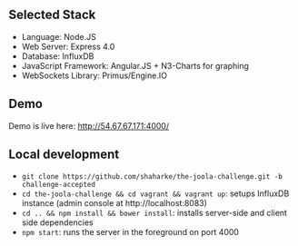 ## Selected Stack

* Language: Node.JS
* Web Server: Express 4.0
* Database: InfluxDB
* JavaScript Framework: Angular.JS + N3-Charts for graphing
* WebSockets Library: Primus/Engine.IO

## Demo

Demo is live here: http://54.67.67.171:4000/

## Local development

* `git clone https://github.com/shaharke/the-joola-challenge.git -b challenge-accepted`
* `cd the-joola-challenge && cd vagrant && vagrant up`: setups InfluxDB instance (admin console at http://localhost:8083)
* `cd .. && npm install && bower install`: installs server-side and client side dependencies
* `npm start`: runs the server in the foreground on port 4000
